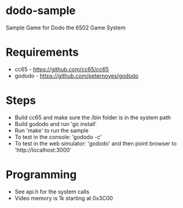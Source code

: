 # dodo-sample
Sample Game for Dodo the 6502 Game System

# Requirements
- cc65 	- https://github.com/cc65/cc65
- gododo 	- https://github.com/peternoyes/gododo

# Steps
- Build cc65 and make sure the /bin folder is in the system path
- Build gododo and run 'go install'
- Run 'make' to run the sample
- To test in the console: 'gododo -c'
- To test in the web simulator: 'gododo' and then point browser to 'http://localhost:3000'

# Programming
- See api.h for the system calls
- Video memory is 1k starting at 0x3C00